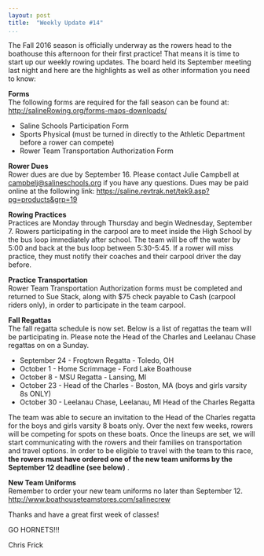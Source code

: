 ```yaml
---
layout: post  
title:  "Weekly Update #14"  
...
```


The Fall 2016 season is officially underway as the rowers head to the
boathouse this afternoon for their first practice! That means it is time
to start up our weekly rowing updates. The board held its September
meeting last night and here are the highlights as well as other
information you need to know:

**Forms**  
The following forms are required for the fall season can be found at:
<http://salineRowing.org/forms-maps-downloads/>

-   Saline Schools Participation Form
-   Sports Physical (must be turned in directly to the Athletic
    Department before a rower can compete)
-   Rower Team Transportation Authorization Form

**Rower Dues**  
Rower dues are due by September 16. Please contact Julie Campbell at
<campbelj@salineschools.org> if you have any questions. Dues may be paid
online at the following link:
<https://saline.revtrak.net/tek9.asp?pg=products&grp=19>

**Rowing Practices**  
Practices are Monday through Thursday and begin Wednesday, September 7.
Rowers participating in the carpool are to meet inside the High School
by the bus loop immediately after school. The team will be off the water
by 5:00 and back at the bus loop between 5:30-5:45. If a rower will miss
practice, they must notify their coaches and their carpool driver the
day before.

**Practice Transportation**  
Rower Team Transportation Authorization forms must be completed and
returned to Sue Stack, along with $75 check payable to Cash (carpool
riders only), in order to participate in the team carpool.

**Fall Regattas**  
The fall regatta schedule is now set. Below is a list of regattas the
team will be participating in. Please note the Head of the Charles and
Leelanau Chase regattas on on a Sunday.

-   September 24 - Frogtown Regatta - Toledo, OH
-   October 1 - Home Scrimmage - Ford Lake Boathouse
-   October 8 - MSU Regatta - Lansing, MI
-   October 23 - Head of the Charles - Boston, MA (boys and girls
    varsity 8s ONLY)
-   October 30 - Leelanau Chase, Leelanau, MI Head of the Charles
    Regatta

The team was able to secure an invitation to the Head of the Charles
regatta for the boys and girls varsity 8 boats only. Over the next few
weeks, rowers will be competing for spots on these boats. Once the
lineups are set, we will start communicating with the rowers and their
families on transportation and travel options. In order to be eligible
to travel with the team to this race, **the rowers must have ordered one of the new team uniforms by the
September 12 deadline (see below)**
.

**New Team Uniforms**  
Remember to order your new team uniforms no later than September 12.
<http://www.boathouseteamstores.com/salinecrew>

Thanks and have a great first week of classes!

GO HORNETS!!!

Chris Frick
